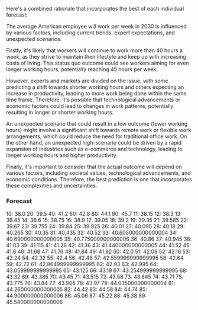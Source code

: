Here's a combined rationale that incorporates the best of each individual forecast:

The average American employee will work per week in 2030 is influenced by various factors, including current trends, expert expectations, and unexpected scenarios.

Firstly, it's likely that workers will continue to work more than 40 hours a week, as they strive to maintain their lifestyle and keep up with increasing costs of living. This status quo outcome could see workers aiming for even longer working hours, potentially reaching 45 hours per week.

However, experts and markets are divided on the issue, with some predicting a shift towards shorter working hours and others expecting an increase in productivity, leading to more work being done within the same time frame. Therefore, it's possible that technological advancements or economic factors could lead to changes in work patterns, potentially resulting in longer or shorter working hours.

An unexpected scenario that could result in a low outcome (fewer working hours) might involve a significant shift towards remote work or flexible work arrangements, which could reduce the need for traditional office work. On the other hand, an unexpected high-scenario could be driven by a rapid expansion of industries such as e-commerce and technology, leading to longer working hours and higher productivity.

Finally, it's important to consider that the actual outcome will depend on various factors, including societal values, technological advancements, and economic conditions. Therefore, the best prediction is one that incorporates these complexities and uncertainties.

### Forecast

10: 38.0
20: 39.5
40: 41.2
60: 42.8
80: 44.1
90: 45.7
11: 38.15
12: 38.3
13: 38.45
14: 38.6
15: 38.75
16: 38.9
17: 39.05
18: 39.2
19: 39.35
21: 39.585
22: 39.67
23: 39.755
24: 39.84
25: 39.925
26: 40.01
27: 40.095
28: 40.18
29: 40.265
30: 40.35
31: 40.435
32: 40.52
33: 40.605000000000004
34: 40.690000000000005
35: 40.775000000000006
36: 40.86
37: 40.945
38: 41.03
39: 41.115
41: 41.28
42: 41.36
43: 41.440000000000005
44: 41.52
45: 41.6
46: 41.68
47: 41.76
48: 41.84
49: 41.92
50: 42.0
51: 42.08
52: 42.16
53: 42.24
54: 42.32
55: 42.4
56: 42.48
57: 42.559999999999995
58: 42.64
59: 42.72
61: 42.864999999999995
62: 42.93
63: 42.995
64: 43.059999999999995
65: 43.125
66: 43.19
67: 43.254999999999995
68: 43.32
69: 43.385
70: 43.45
71: 43.515
72: 43.58
73: 43.645
74: 43.71
75: 43.775
76: 43.84
77: 43.905
78: 43.97
79: 44.035000000000004
81: 44.260000000000005
82: 44.42
83: 44.58
84: 44.74
85: 44.900000000000006
86: 45.06
87: 45.22
88: 45.38
89: 45.540000000000006